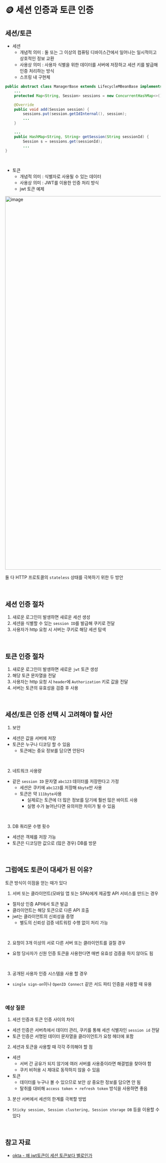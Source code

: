 
# 🪙 세션 인증과 토큰 인증  

## 세션/토큰    

- 세션
  - 개념적 의미 : 둘 또는 그 이상의 컴퓨팅 디바이스간에서 일어나는 일시적이고 상호적인 정보 교환  
  - 사용상 의미 : 사용자 식별을 위한 데이터를 서버에 저장하고 세션 키를 발급해 인증 처리하는 방식  
  - 스프링 내 구현체  

```java
public abstract class ManagerBase extends LifecycleMBeanBase implements Manager {
    ...
    protected Map<String, Session> sessions = new ConcurrentHashMap<>();

    @Override
    public void add(Session session) {
        sessions.put(session.getIdInternal(), session);
        ...
    }

    ...
    public HashMap<String, String> getSession(String sessionId) {
        Session s = sessions.get(sessionId);
        ...
}
```

<br>  
  
- 토큰
  - 개념적 의미 : 식별자로 사용될 수 있는 데이터  
  - 사용상 의미 : JWT를 이용한 인증 처리 방식  
  - jwt 토큰 예제  
<img width="1203" alt="image" src="https://user-images.githubusercontent.com/80666066/181855181-1542cf2a-2f51-4cb9-9428-3fcf463d11f3.png">

<br>

둘 다 HTTP 프로토콜의 `stateless` 상태를 극복하기 위한 두 방안  

<br>  

## 세션 인증 절차  

1. 새로운 로그인이 발생하면 새로운 세션 생성  
2. 세션을 식별할 수 있는 `session ID`를 발급해 쿠키로 전달  
3. 사용자가 http 요청 시 서버는 쿠키로 해당 세션 탐색  

<br>

## 토큰 인증 절차  

1. 새로운 로그인이 발생하면 새로운 `jwt` 토큰 생성  
2. 해당 토큰 문자열을 전달  
3. 사용자는 http 요청 시 `header`에 `Authorization` 키로 값을 전달  
4. 서버는 토큰의 유효성을 검증 후 사용  

<br>

## 세션/토큰 인증 선택 시 고려해야 할 사안  

1. 보안  
- 세션은 값을 서버에 저장
- 토큰은 누구나 디코딩 할 수 있음  
  - 토큰에는 중요 정보를 담으면 안된다  

<br>
 
2. 네트워크 사용량    
- 같은 `session ID` 문자열 `abc123` 데이터를 저장한다고 가정  
  - 세션은 쿠키에 `abc123`를 저장해 `6byte`만 사용  
  - 토큰은 약 `111byte`사용  
    - 실제로는 토큰에 더 많은 정보를 담기에 훨씬 많은 바이트 사용
    - 실행 수가 늘어난다면 유의미한 차이가 될 수 있음  

<br>

3. DB 쿼리문 수행 횟수  
- 세션은 객체를 저장 가능  
- 토큰은 디코딩한 값으로 (많은 경우) DB를 방문  

<br>

## 그럼에도 토큰이 대세가 된 이유?  

토큰 방식이 이점을 얻는 때가 있다  

1. 서버 또는 클라이언트(모바일 앱 또는 SPA)에게 제공할 API 서비스를 만드는 경우    
- 절차상 인증 API에서 토큰 발급  
- 클라이언트는 해당 토큰으로 다른 API 호출
- jwt는 클라이언트의 신뢰성을 증명
  - 별도의 신뢰성 검증 네트워킹 수행 없이 처리 가능  

<br>

2. 요청이 3개 이상의 서로 다른 서버 또는 클라이언트를 걸칠 경우  
- 요청 당사자가 신원 인증 토큰을 사용한다면 매번 유효성 검증을 하지 않아도 됨  

<br>  

3. 공개된 사용자 인증 시스템을 사용 할 경우  
- `single sign-on`이나 `OpenID Connect` 같은 서드 파티 인증을 사용할 때 유용  

<br> 

### 예상 질문  

1. 세션 인증과 토큰 인증 사이의 차이  
  - 세션 인증은 서버측에서 데이터 관리, 쿠키를 통해 세션 식별자인 `session id` 전달  
  - 토큰 인증은 서명된 데이터 문자열을 클라이언트가 요청 헤더에 포함  

2. 세션과 토큰을 사용할 때 각각 주의해야 할 점  
  - 세션
    - 서버 간 공유가 되지 않기에 여러 서버를 사용중이라면 해결법을 찾아야 함
    - 쿠키 비허용 시 제대로 동작하지 않을 수 있음  
  - 토큰
    - 데이터를 누구나 볼 수 있으므로 보안 상 중요한 정보를 담으면 안 됨  
    - 탈취를 대비해 `access token + refresh token` 방식을 사용하면 좋음  

3. 분산 서버에서 세션의 한계를 극복할 방법  
  - `Sticky session, Session clustering, Session storage DB` 등을 이용할 수 있다  


<br> 

## 참고 자료  

- [okta - 왜 jwt토큰이 세션 토큰보다 별로인가](https://developer.okta.com/blog/2017/08/17/why-jwts-suck-as-session-tokens)  

<br>  

